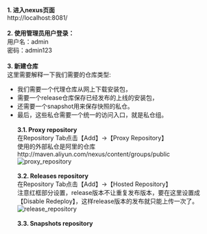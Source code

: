 __1. 进入nexus页面__    
    http://localhost:8081/    
&nbsp;    
__2. 使用管理员用户登录：__    
    用户名：admin    
    密码：admin123    
&nbsp;    
__3. 新建仓库__    
    这里需要解释一下我们需要的仓库类型:
  * 我们需要一个代理仓库从网上下载安装包，    
  * 需要一个release仓库保存已经发布的上线的安装包，    
  * 还需要一个snapshot用来保存快照的私仓。    
  * 最后，这些私仓需要一个统一的访问入口，就是私仓组。    
&nbsp;    
__3.1. Proxy repository__    
    在Repository Tab点击【Add】->【Proxy Repository】    
    使用的外部私仓是阿里的仓库http://maven.aliyun.com/nexus/content/groups/public    
  ![proxy_repository](https://github.com/zhang-jh/nexus_maven_service/blob/master/images/proxy_repository.png)    
&nbsp;    
__3.2. Releases repository__    
    在Repository Tab点击【Add】->【Hosted Repository】    
    注意红框部分设置，release版本不让重复发布版本，要在这里设置成【Disable Redeploy】，这样release版本的发布就只能上传一次了。    
  ![release_repository](https://github.com/zhang-jh/nexus_maven_service/blob/master/images/releases_repository.png)    
  &nbsp;    
__3.3. Snapshots repository__    

